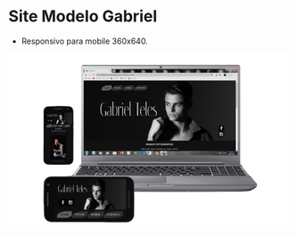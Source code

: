# Site Modelo Gabriel
* Responsivo para mobile 360x640.

 ![](https://github.com/emersonn-e-coder/Site-Modelo-Gabriel/blob/master/imagens/paper-gabriel-git.png)
